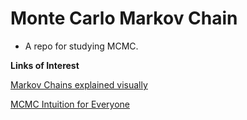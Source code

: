 # Monte Carlo Markov Chain

- A repo for studying MCMC.

__Links of Interest__

[Markov Chains explained visually](https://setosa.io/ev/markov-chains/)

[MCMC Intuition for Everyone](https://towardsdatascience.com/mcmc-intuition-for-everyone-5ae79fff22b1)
